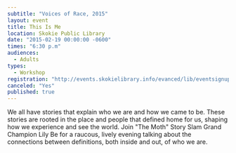 ```yaml
---
subtitle: "Voices of Race, 2015"
layout: event
title: This Is Me
location: Skokie Public Library
date: "2015-02-19 00:00:00 -0600"
times: "6:30 p.m"
audiences: 
  - Adults
types: 
  - Workshop
registration: "http://events.skokielibrary.info/evanced/lib/eventsignup.asp?ID=22543"
canceled: "Yes"
published: true
---
```


We all have stories that explain who we are and how we came to be. These stories are rooted in the place and people that defined home for us, shaping how we experience and see the world. Join "The Moth" Story Slam Grand Champion Lily Be for a raucous, lively evening talking about the connections between definitions, both inside and out, of who we are.